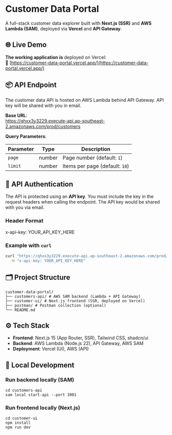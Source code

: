 # Customer Data Portal

A full-stack customer data explorer built with **Next.js (SSR)** and **AWS Lambda (SAM)**, deployed via **Vercel** and **API Gateway**.



## 🌐 Live Demo

**The working application is** deployed on Vercel:  
🔗 [https://customer-data-portal.vercel.app/](https://customer-data-portal.vercel.app/)




## 📦 API Endpoint

The customer data API is hosted on AWS Lambda behind API Gateway. API key will be shared with you in email.

**Base URL**:  
https://qhxx3y3229.execute-api.ap-southeast-2.amazonaws.com/prod/customers

**Query Parameters**:

| Parameter | Type   | Description                     |
|-----------|--------|---------------------------------|
| `page`    | number | Page number (default: `1`)      |
| `limit`   | number | Items per page (default: `10`)  |

## 🔐 API Authentication

The API is protected using an **API key**. You must include the key in the request headers when calling the endpoint. The API key would be shared with you via email.

### Header Format

x-api-key: YOUR_API_KEY_HERE

### Example with `curl`

```bash
curl "https://qhxx3y3229.execute-api.ap-southeast-2.amazonaws.com/prod/customers?page=1&limit=10" \
  -H "x-api-key: YOUR_API_KEY_HERE"
```


## 🗂 Project Structure
```
customer-data-portal/
├── customers-api/ # AWS SAM backend (Lambda + API Gateway)
├── customer-ui/ # Next.js frontend (SSR, deployed on Vercel)
├── postman/ # Postman collection (optional)
└── README.md
```

## ⚙️ Tech Stack

- **Frontend**: Next.js 15 (App Router, SSR), Tailwind CSS, shadcn/ui
- **Backend**: AWS Lambda (Node.js 22), API Gateway, AWS SAM
- **Deployment**: Vercel (UI), AWS (API)



## 🧱 Local Development

### Run backend locally (SAM)

```
cd customers-api
sam local start-api --port 3001
```

### Run frontend locally (Next.js)
```
cd customer-ui
npm install
npm run dev
```